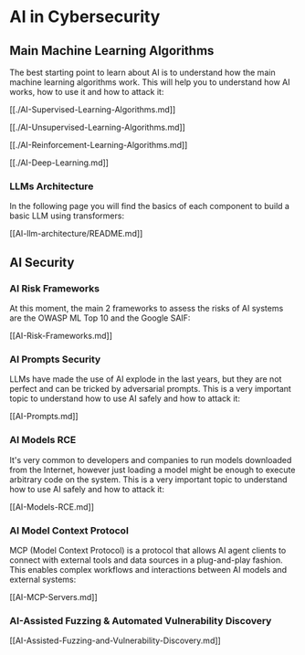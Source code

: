 # AI in Cybersecurity


## Main Machine Learning Algorithms

The best starting point to learn about AI is to understand how the main machine learning algorithms work. This will help you to understand how AI works, how to use it and how to attack it:

[[./AI-Supervised-Learning-Algorithms.md]]

[[./AI-Unsupervised-Learning-Algorithms.md]]

[[./AI-Reinforcement-Learning-Algorithms.md]]

[[./AI-Deep-Learning.md]]

### LLMs Architecture

In the following page you will find the basics of each component to build a basic LLM using transformers:

[[AI-llm-architecture/README.md]]

## AI Security

### AI Risk Frameworks

At this moment, the main 2 frameworks to assess the risks of AI systems are the OWASP ML Top 10 and the Google SAIF:

[[AI-Risk-Frameworks.md]]

### AI Prompts Security

LLMs have made the use of AI explode in the last years, but they are not perfect and can be tricked by adversarial prompts. This is a very important topic to understand how to use AI safely and how to attack it:

[[AI-Prompts.md]]

### AI Models RCE

It's very common to developers and companies to run models downloaded from the Internet, however just loading a model might be enough to execute arbitrary code on the system. This is a very important topic to understand how to use AI safely and how to attack it:

[[AI-Models-RCE.md]]

### AI Model Context Protocol

MCP (Model Context Protocol) is a protocol that allows AI agent clients to connect with external tools and data sources in a plug-and-play fashion. This enables complex workflows and interactions between AI models and external systems:

[[AI-MCP-Servers.md]] 

### AI-Assisted Fuzzing & Automated Vulnerability Discovery

[[AI-Assisted-Fuzzing-and-Vulnerability-Discovery.md]]

